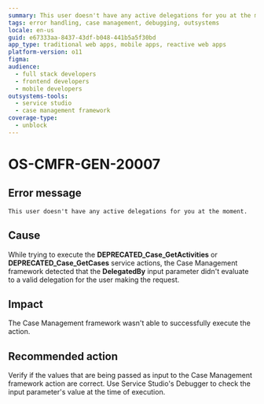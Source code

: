 ```yaml
---
summary: This user doesn't have any active delegations for you at the moment.
tags: error handling, case management, debugging, outsystems
locale: en-us
guid: e67333aa-8437-43df-b048-441b5a5f30bd
app_type: traditional web apps, mobile apps, reactive web apps
platform-version: o11
figma:
audience:
  - full stack developers
  - frontend developers
  - mobile developers
outsystems-tools:
  - service studio
  - case management framework
coverage-type:
  - unblock
---
```


# OS-CMFR-GEN-20007

## Error message

`This user doesn't have any active delegations for you at the moment.`

## Cause

While trying to execute the **DEPRECATED_Case_GetActivities** or **DEPRECATED_Case_GetCases** service actions, the Case Management framework detected that the **DelegatedBy** input parameter didn't evaluate to a valid delegation for the user making the request.

## Impact

The Case Management framework wasn't able to successfully execute the action.

## Recommended action

Verify if the values that are being passed as input to the Case Management framework action are correct. Use Service Studio's Debugger to check the input parameter's value at the time of execution.
